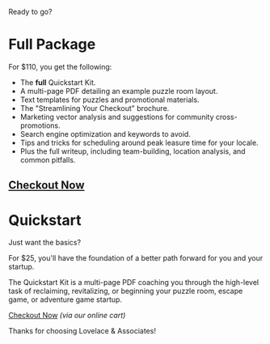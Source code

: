 Ready to go?  

# Full Package
For $110, you get the following:
- The **full** Quickstart Kit.  
- A multi-page PDF detailing an example puzzle room layout.  
- Text templates for puzzles and promotional materials.  
- The "Streamlining Your Checkout" brochure.  
- Marketing vector analysis and suggestions for community cross-promotions.   
- Search engine optimization and keywords to avoid.  
- Tips and tricks for scheduling around peak leasure time for your locale.  
- Plus the full writeup, including team-building, location analysis, and common pitfalls.

[Checkout Now](https://cart.rheos.one/puzzling-mastery)
---

# Quickstart
Just want the basics?

For $25, you'll have the foundation of a better path forward for you and your startup.

The Quickstart Kit is a multi-page PDF coaching you through the high-level task of reclaiming, revitalizing, or beginning your puzzle room, escape game, or adventure game startup.

[Checkout Now](https://cart.rheos.one/puzzling-mastery-quickstart) _(via our online cart)_

Thanks for choosing Lovelace & Associates!
